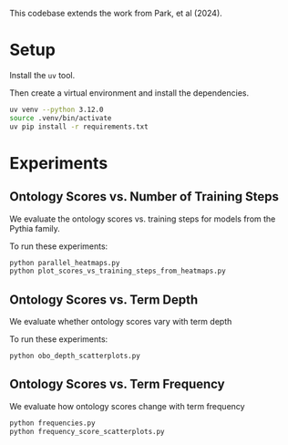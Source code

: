 This codebase extends the work from Park, et al (2024).

# Setup

Install the `uv` tool.

Then create a virtual environment and install the dependencies.

```bash
uv venv --python 3.12.0
source .venv/bin/activate
uv pip install -r requirements.txt
```

# Experiments

## Ontology Scores vs. Number of Training Steps
We evaluate the ontology scores vs. training steps for models from the Pythia family.

To run these experiments:

```bash
python parallel_heatmaps.py
python plot_scores_vs_training_steps_from_heatmaps.py
```

## Ontology Scores vs. Term Depth
We evaluate whether ontology scores vary with term depth

To run these experiments:

```bash
python obo_depth_scatterplots.py
```

## Ontology Scores vs. Term Frequency

We evaluate how ontology scores change with term frequency

```bash
python frequencies.py
python frequency_score_scatterplots.py
```

